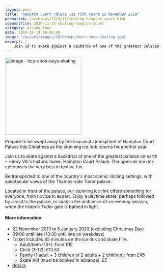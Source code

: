 ```yaml
---
layout: post
title: "Hampton Court Palace ice rink opens 22 November 2019"
permalink: /archives/2019/11/skating-hampton-court.html
commentfile: 2019-11-14-skating-hampton-court
category: around_town
date: 2019-11-14 00:00:00
image: "/assets/images/2019/hcp-choir-boys-skating.jpg"
excerpt: |
    Join us to skate against a backdrop of one of the greatest palaces on earth – Henry VIII's historic home, Hampton Court Palace. The open-air ice rink epitomises the very best in festive fun.
---
```

<a href="/assets/images/2019/hcp-choir-boys-skating.jpg" title="Click for a larger image"><img src="/assets/images/2019/hcp-choir-boys-skating-thumb.jpg"
width="250" alt="Image - hcp-choir-boys-skating"  class="photo right"/></a>

Prepare to be swept away by the seasonal atmosphere of Hampton Court Palace this Christmas as the stunning ice rink returns for another year.

Join us to skate against a backdrop of one of the greatest palaces on earth – Henry VIII's historic home, Hampton Court Palace. The open-air ice rink epitomises the very best in festive fun.

Be transported to one of the country's most scenic skating settings, with spectacular views of the Thames-side Tudor palace.

Located in front of the palace, our stunning ice rink offers something for everyone, from novice to expert. Enjoy a daytime skate, perhaps followed by a visit to the palace, or soak in the ambience of an evening session, when the historic Tudor gate is bathed in light.

#### More information

- 22 November 2019 to 5 January 2020 (excluding Christmas Day)
- 09:00 until late (10:00 until late on weekdays)
- Ticket includes 45 minutes on the ice rink and skate hire.
    - Adult/teen (13+): from £15
    - Child (3-12): £10.50
    - Family (1 adult + 3 children or 2 adults + 2 children): from £45
    - Skate Aid (must be booked in advance): £5
- [details](https://www.hrp.org.uk/hampton-court-palace/whats-on/hampton-court-palace-ice-rink/)
